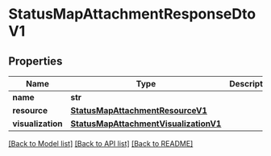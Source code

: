# StatusMapAttachmentResponseDtoV1

## Properties
Name | Type | Description | Notes
------------ | ------------- | ------------- | -------------
**name** | **str** |  | 
**resource** | [**StatusMapAttachmentResourceV1**](StatusMapAttachmentResourceV1.md) |  | [optional] 
**visualization** | [**StatusMapAttachmentVisualizationV1**](StatusMapAttachmentVisualizationV1.md) |  | [optional] 

[[Back to Model list]](../README.md#documentation-for-models) [[Back to API list]](../README.md#documentation-for-api-endpoints) [[Back to README]](../README.md)

